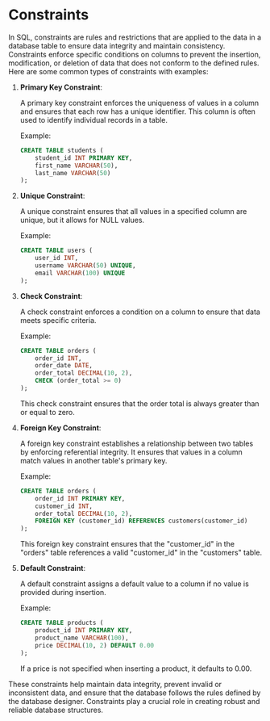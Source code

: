 # Constraints

In SQL, constraints are rules and restrictions that are applied to the data in a database table to ensure data integrity and maintain consistency. Constraints enforce specific conditions on columns to prevent the insertion, modification, or deletion of data that does not conform to the defined rules. Here are some common types of constraints with examples:

1. **Primary Key Constraint**:

   A primary key constraint enforces the uniqueness of values in a column and ensures that each row has a unique identifier. This column is often used to identify individual records in a table.

   Example:

   ```sql
   CREATE TABLE students (
       student_id INT PRIMARY KEY,
       first_name VARCHAR(50),
       last_name VARCHAR(50)
   );
   ```
2. **Unique Constraint**:

   A unique constraint ensures that all values in a specified column are unique, but it allows for NULL values.

   Example:

   ```sql
   CREATE TABLE users (
       user_id INT,
       username VARCHAR(50) UNIQUE,
       email VARCHAR(100) UNIQUE
   );
   ```
3. **Check Constraint**:

   A check constraint enforces a condition on a column to ensure that data meets specific criteria.

   Example:

   ```sql
   CREATE TABLE orders (
       order_id INT,
       order_date DATE,
       order_total DECIMAL(10, 2),
       CHECK (order_total >= 0)
   );
   ```

   This check constraint ensures that the order total is always greater than or equal to zero.
4. **Foreign Key Constraint**:

   A foreign key constraint establishes a relationship between two tables by enforcing referential integrity. It ensures that values in a column match values in another table's primary key.

   Example:

   ```sql
   CREATE TABLE orders (
       order_id INT PRIMARY KEY,
       customer_id INT,
       order_total DECIMAL(10, 2),
       FOREIGN KEY (customer_id) REFERENCES customers(customer_id)
   );
   ```

   This foreign key constraint ensures that the "customer_id" in the "orders" table references a valid "customer_id" in the "customers" table.
5. **Default Constraint**:

   A default constraint assigns a default value to a column if no value is provided during insertion.

   Example:

   ```sql
   CREATE TABLE products (
       product_id INT PRIMARY KEY,
       product_name VARCHAR(100),
       price DECIMAL(10, 2) DEFAULT 0.00
   );
   ```

   If a price is not specified when inserting a product, it defaults to 0.00.

These constraints help maintain data integrity, prevent invalid or inconsistent data, and ensure that the database follows the rules defined by the database designer. Constraints play a crucial role in creating robust and reliable database structures.
